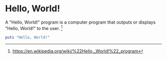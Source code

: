 Hello, World!
=============

A "Hello, World!" program is a computer program that outputs or displays "Hello, World!" to the user. [^1]

```rb
puts "Hello, World!"
```

[^1]: https://en.wikipedia.org/wiki/%22Hello,_World!%22_program
